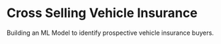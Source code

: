# Cross Selling Vehicle Insurance
 Building an ML Model to identify prospective vehicle insurance buyers.
